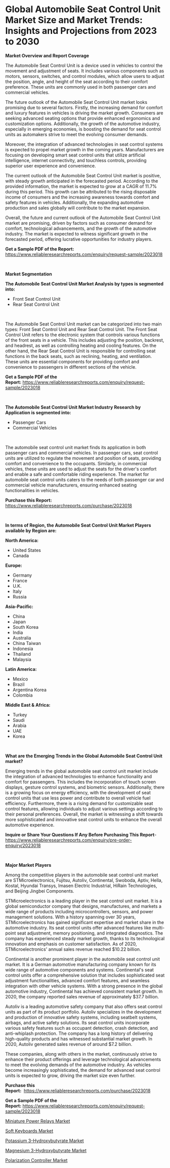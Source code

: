 <p><h1>Global Automobile Seat Control Unit Market Size and Market Trends: Insights and Projections from 2023 to 2030</h1></p><p><strong>Market Overview and Report Coverage</strong></p>
<p><p>The Automobile Seat Control Unit is a device used in vehicles to control the movement and adjustment of seats. It includes various components such as motors, sensors, switches, and control modules, which allow users to adjust the position, angle, and height of the seat according to their comfort preference. These units are commonly used in both passenger cars and commercial vehicles.</p><p>The future outlook of the Automobile Seat Control Unit market looks promising due to several factors. Firstly, the increasing demand for comfort and luxury features in vehicles is driving the market growth. Consumers are seeking advanced seating options that provide enhanced ergonomics and customization options. Additionally, the growth of the automotive industry, especially in emerging economies, is boosting the demand for seat control units as automakers strive to meet the evolving consumer demands.</p><p>Moreover, the integration of advanced technologies in seat control systems is expected to propel market growth in the coming years. Manufacturers are focusing on developing smart seat control units that utilize artificial intelligence, internet connectivity, and touchless controls, providing superior user experience and convenience.</p><p>The current outlook of the Automobile Seat Control Unit market is positive, with steady growth anticipated in the forecasted period. According to the provided information, the market is expected to grow at a CAGR of 11.7% during this period. This growth can be attributed to the rising disposable income of consumers and the increasing awareness towards comfort and safety features in vehicles. Additionally, the expanding automotive production and sales globally will contribute to the market expansion.</p><p>Overall, the future and current outlook of the Automobile Seat Control Unit market are promising, driven by factors such as consumer demand for comfort, technological advancements, and the growth of the automotive industry. The market is expected to witness significant growth in the forecasted period, offering lucrative opportunities for industry players.</p></p>
<p><strong>Get a Sample PDF of the Report:</strong> <a href="https://www.reliableresearchreports.com/enquiry/request-sample/2023018">https://www.reliableresearchreports.com/enquiry/request-sample/2023018</a></p>
<p>&nbsp;</p>
<p><strong>Market Segmentation</strong></p>
<p><strong>The Automobile Seat Control Unit Market Analysis by types is segmented into:</strong></p>
<p><ul><li>Front Seat Control Unit</li><li>Rear Seat Control Unit</li></ul></p>
<p>&nbsp;</p>
<p><p>The Automobile Seat Control Unit market can be categorized into two main types: Front Seat Control Unit and Rear Seat Control Unit. The Front Seat Control Unit refers to the electronic system that controls various functions of the front seats in a vehicle. This includes adjusting the position, backrest, and headrest, as well as controlling heating and cooling features. On the other hand, the Rear Seat Control Unit is responsible for controlling seat functions in the back seats, such as reclining, heating, and ventilation. These units are essential components for providing comfort and convenience to passengers in different sections of the vehicle.</p></p>
<p><strong>Get a Sample PDF of the Report:</strong>&nbsp;<a href="https://www.reliableresearchreports.com/enquiry/request-sample/2023018">https://www.reliableresearchreports.com/enquiry/request-sample/2023018</a></p>
<p>&nbsp;</p>
<p><strong>The Automobile Seat Control Unit Market Industry Research by Application is segmented into:</strong></p>
<p><ul><li>Passenger Cars</li><li>Commercial Vehicles</li></ul></p>
<p>&nbsp;</p>
<p><p>The automobile seat control unit market finds its application in both passenger cars and commercial vehicles. In passenger cars, seat control units are utilized to regulate the movement and position of seats, providing comfort and convenience to the occupants. Similarly, in commercial vehicles, these units are used to adjust the seats for the driver's comfort and enable a safe and comfortable riding experience. The market for automobile seat control units caters to the needs of both passenger car and commercial vehicle manufacturers, ensuring enhanced seating functionalities in vehicles.</p></p>
<p><strong>Purchase this Report:</strong>&nbsp; <a href="https://www.reliableresearchreports.com/purchase/2023018">https://www.reliableresearchreports.com/purchase/2023018</a></p>
<p>&nbsp;</p>
<p><strong>In terms of Region, the Automobile Seat Control Unit Market Players available by Region are:</strong></p>
<p>
    <p> <strong> North America: </strong>
        <ul>
            <li>United States</li>
            <li>Canada</li>
        </ul>
        </p> 
    <p> <strong> Europe: </strong>
        <ul>
            <li>Germany</li>
            <li>France</li>
            <li>U.K.</li>
            <li>Italy</li>
            <li>Russia</li>
        </ul>
        </p> 
    <p> <strong> Asia-Pacific: </strong>
        <ul>
            <li>China</li>
            <li>Japan</li>
            <li>South Korea</li>
            <li>India</li>
            <li>Australia</li>
            <li>China Taiwan</li>
            <li>Indonesia</li>
            <li>Thailand</li>
            <li>Malaysia</li>
        </ul>
        </p> 
    <p> <strong> Latin America: </strong>
        <ul>
            <li>Mexico</li>
            <li>Brazil</li>
            <li>Argentina Korea</li>
            <li>Colombia</li>
        </ul>
        </p> 
    <p> <strong> Middle East & Africa: </strong>
        <ul>
            <li>Turkey</li>
            <li>Saudi</li>
            <li>Arabia</li>
            <li>UAE</li>
            <li>Korea</li>
        </ul>
    </p>
    </p>
<p>&nbsp;</p>
<p><strong>What are the Emerging Trends in the Global Automobile Seat Control Unit market?</strong></p>
<p><p>Emerging trends in the global automobile seat control unit market include the integration of advanced technologies to enhance functionality and comfort for passengers. This includes the incorporation of touch screen displays, gesture control systems, and biometric sensors. Additionally, there is a growing focus on energy efficiency, with the development of seat control units that use less power and contribute to overall vehicle fuel efficiency. Furthermore, there is a rising demand for customizable seat control features, allowing individuals to adjust various settings according to their personal preferences. Overall, the market is witnessing a shift towards more sophisticated and innovative seat control units to enhance the overall automotive experience.</p></p>
<p><strong>Inquire or Share Your Questions If Any Before Purchasing This Report</strong>- <a href="https://www.reliableresearchreports.com/enquiry/pre-order-enquiry/2023018">https://www.reliableresearchreports.com/enquiry/pre-order-enquiry/2023018</a></p>
<p>&nbsp;</p>
<p><strong>Major Market Players</strong></p>
<p><p>Among the competitive players in the automobile seat control unit market are STMicroelectronics, Fujitsu, Autoliv, Continental, Swoboda, Aptiv, Hella, Kostal, Hyundai Transys, Imasen Electric Industrial, HiRain Technologies, and Beijing Jingbei Components.</p><p>STMicroelectronics is a leading player in the seat control unit market. It is a global semiconductor company that designs, manufactures, and markets a wide range of products including microcontrollers, sensors, and power management solutions. With a history spanning over 30 years, STMicroelectronics has gained significant expertise and market share in the automotive industry. Its seat control units offer advanced features like multi-point seat adjustment, memory positioning, and integrated diagnostics. The company has experienced steady market growth, thanks to its technological innovation and emphasis on customer satisfaction. As of 2020, STMicroelectronics' annual sales revenue reached $10.22 billion.</p><p>Continental is another prominent player in the automobile seat control unit market. It is a German automotive manufacturing company known for its wide range of automotive components and systems. Continental's seat control units offer a comprehensive solution that includes sophisticated seat adjustment functionalities, advanced comfort features, and seamless integration with other vehicle systems. With a strong presence in the global automotive industry, Continental has achieved consistent market growth. In 2020, the company reported sales revenue of approximately $37.7 billion.</p><p>Autoliv is a leading automotive safety company that also offers seat control units as part of its product portfolio. Autoliv specializes in the development and production of innovative safety systems, including seatbelt systems, airbags, and active safety solutions. Its seat control units incorporate various safety features such as occupant detection, crash detection, and anti-whiplash protection. The company has a long history of delivering high-quality products and has witnessed substantial market growth. In 2020, Autoliv generated sales revenue of around $7.2 billion.</p><p>These companies, along with others in the market, continuously strive to enhance their product offerings and leverage technological advancements to meet the evolving demands of the automotive industry. As vehicles become increasingly sophisticated, the demand for advanced seat control units is expected to grow, driving the market size even further.</p></p>
<p><strong>Purchase this Report:</strong>&nbsp;&nbsp;<a href="https://www.reliableresearchreports.com/purchase/2023018">https://www.reliableresearchreports.com/purchase/2023018</a></p>
<p></p>
<p><strong>Get a Sample PDF of the Report:</strong>&nbsp;<a href="https://www.reliableresearchreports.com/enquiry/request-sample/2023018">https://www.reliableresearchreports.com/enquiry/request-sample/2023018</a></p>
<p><p><a href="https://github.com/kholmovskayalyudmila/Market-Research-Report-List-1/blob/main/miniature-power-relays-market.md">Miniature Power Relays Market</a></p><p><a href="https://www.linkedin.com/pulse/decoding-soft-keyboards-market-deep-dive-latest-trends-segmentation-nbnne/">Soft Keyboards Market</a></p><p><a href="https://medium.com/@cullenblick/potassium-3-hydroxybutyrate-market-insights-into-market-cagr-market-trends-and-growth-strategies-517384fc4fea">Potassium 3-Hydroxybutyrate Market</a></p><p><a href="https://medium.com/@maxinefeest1904/magnesium-3-hydroxybutyrate-market-size-reveals-the-best-marketing-channels-in-global-industry-8a428d5a5a5a">Magnesium 3-Hydroxybutyrate Market</a></p><p><a href="https://www.linkedin.com/pulse/polarization-controller-market-size-growth-forecast-from-nkqne/">Polarization Controller Market</a></p></p>